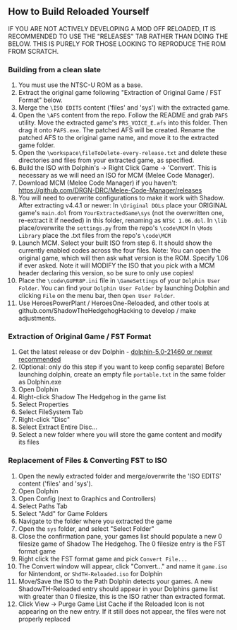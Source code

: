 ## How to Build Reloaded Yourself

IF YOU ARE NOT ACTIVELY DEVELOPING A MOD OFF RELOADED, IT IS RECOMMENDED TO USE THE "RELEASES" TAB RATHER THAN DOING THE BELOW.
THIS IS PURELY FOR THOSE LOOKING TO REPRODUCE THE ROM FROM SCRATCH.

### Building from a clean slate
1. You must use the NTSC-U ROM as a base.
2. Extract the original game following "Extraction of Original Game / FST Format" below.
3. Merge the `\ISO EDITS` content ('files' and 'sys') with the extracted game.
4. Open the `\AFS` content from the repo. Follow the README and grab `PAFS` utility. Move the extracted game's `PRS_VOICE_E.afs` into this folder. Then drag it onto `PAFS.exe`. The patched AFS will be created. Rename the patched AFS to the original game name, and move it to the extracted game folder.
5. Open the `\workspace\fileToDelete-every-release.txt` and delete these directories and files from your extracted game, as specified.
6. Build the ISO with Dolphin's -> Right Click Game -> 'Convert'. This is necessary as we will need an ISO for MCM (Melee Code Manager).
7. Download MCM (Melee Code Manager) if you haven't: https://github.com/DRGN-DRC/Melee-Code-Manager/releases
8. You will need to overwrite configurations to make it work with Shadow. After extracting v4.4.1 or newer:
In `\Original DOLs` place your ORIGINAL game's `main.dol` from `YourExtractedGame\sys` (not the overwritten one, re-extract it if needed) in this folder, renaming as `NTSC 1.06.dol`.
In `\lib` place/overwrite the `settings.py` from the repo's `\code\MCM`
In `\Mods Library` place the .txt files from the repo's `\code\MCM`
9. Launch MCM. Select your built ISO from step 6. It should show the currently enabled codes across the four files.
Note: You can open the original game, which will then ask what version is the ROM. Specify 1.06 if ever asked. Note it will MODIFY the ISO that you pick with a MCM header declaring this version, so be sure to only use copies!
10. Place the `\code\GUPR8P.ini` file in `\GameSettings` of your `Dolphin User Folder`. You can find your `Dolphin User Folder` by launching Dolphin and clicking `File` on the menu bar, then `Open User Folder`.
11. Use HeroesPowerPlant / HeroesOne-Reloaded, and other tools at github.com/ShadowTheHedgehogHacking to develop / make adjustments.

### Extraction of Original Game / FST Format
1. Get the latest release or dev Dolphin - [dolphin-5.0-21460 or newer recommended](https://dolphin-emu.org/download/)
2. (Optional: only do this step if you want to keep config separate) Before launching dolphin, create an empty file
   `portable.txt` in the same folder as Dolphin.exe
3. Open Dolphin
4. Right-click Shadow The Hedgehog in the game list
5. Select Properties
6. Select FileSystem Tab
7. Right-click "Disc"
8. Select Extract Entire Disc...
9. Select a new folder where you will store the game content and modify its files

### Replacement of Files & Converting FST to ISO
1. Open the newly extracted folder and merge/overwrite the 'ISO EDITS' content ('files' and 'sys').
2. Open Dolphin
3. Open Config (next to Graphics and Controllers)
4. Select Paths Tab
5. Select "Add" for Game Folders
6. Navigate to the folder where you extracted the game
7. Open the `sys` folder, and select "Select Folder"
8. Close the confirmation pane, your games list should populate a new 0 filesize game of Shadow The Hedgehog. The 0 filesize entry is the FST format game
9. Right click the FST format game and pick `Convert File...`
10. The Convert window will appear, click "Convert..." and name it `game.iso` for Nintendont, or `ShdTH-Reloaded.iso` for Dolphin
11. Move/Save the ISO to the Path Dolphin detects your games. A new ShadowTH-Reloaded entry should appear in your Dolphins game list with greater than 0 filesize, this is the ISO rather than extracted format.
12. Click View -> Purge Game List Cache if the Reloaded Icon is not appearing on the new entry. If it still does not appear, the files were not properly replaced

